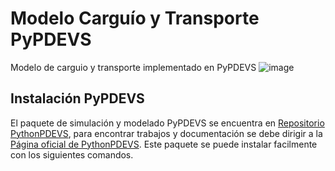 # Modelo Carguío y Transporte PyPDEVS
Modelo de carguio y transporte implementado en PyPDEVS
![image](https://user-images.githubusercontent.com/44043395/200244095-9333ccc1-2b60-4828-bde8-118958a39f8d.png)

## Instalación PyPDEVS
El paquete de simulación y modelado PyPDEVS se encuentra en [Repositorio PythonPDEVS](https://msdl.uantwerpen.be/git/yentl/PythonPDEVS), para encontrar trabajos y documentación se debe dirigir a la [Página oficial de PythonPDEVS](http://msdl.cs.mcgill.ca/projects/DEVS/PythonPDEVS).
Este paquete se puede instalar facilmente con los siguientes comandos.
